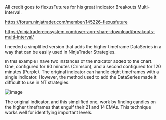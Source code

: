 All credit goes to flexusFutures for his great indicator Breakouts Multi-Interval. 

https://forum.ninjatrader.com/member/145226-flexusfuture

https://ninjatraderecosystem.com/user-app-share-download/breakouts-multi-interval/

I needed a simplified version that adds the higher timeframe DataSeries in a way that can be easily used in NinjaTrader Strategies. 

In this example I have two instances of the indicator added to the chart. One, configured for 60 minutes (Crimson), and a second configured for 120 minutes (Purple). The original indicator can handle eight timeframes with a single indicator. However, the method used to add the DataSeries made it difficult to use in NT strategies.

![image](https://github.com/user-attachments/assets/8c336d1d-8813-491d-aa64-6e8e173af809)

The original indicator, and this simplified one, work by finding candles on the higher timeframes that engulf their 21 and 14 EMAs. This technique works well for identifying important levels.

